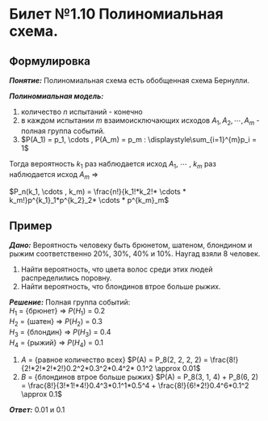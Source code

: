 # Билет №1.10 Полиномиальная схема.

## Формулировка

***Понятие:*** Полиномиальная схема есть обобщенная схема Бернулли.

***Полиномиальная модель:***

1. количество $n$ испытаний - конечно
2. в каждом испытании $m$ взаимоисключающих исходов $A_1, A_2, \cdots , A_m$ - полная группа событий.
3. $P(A_1) = p_1, \cdots , P(A_m) = p_m : \displaystyle\sum_{i=1}^{m}p_i = 1$

Тогда вероятность $k_1$ раз наблюдается исход $A_1$, $\cdots$ , $k_m$ раз наблюдается исход $A_m$ =>

$P_n(k_1, \cdots , k_m) = \frac{n!}{k_1!*k_2!* \cdots * k_m!}p^{k_1}_1*p^{k_2}_2* \cdots * p^{k_m}_m$

## Пример

***Дано:*** Вероятность человеку быть брюнетом, шатеном, блондином и рыжим соответственно 20%, 30%, 40% и 10%. Наугад взяли 8 человек.

1. Найти вероятность, что цвета волос среди этих людей распределились поровну.
2. Найти вероятность, что блондинов втрое больше рыжих.

***Решение:*** Полная группа событий:  
$H_1$ = {брюнет} => $P(H_1)$ = 0.2  
$H_2$ = {шатен} => $P(H_2)$ = 0.3  
$H_3$ = {блондин} => $P(H_3)$ = 0.4  
$H_4$ = {рыжий} => $P(H_4)$ = 0.1

1. $A$ = {равное количество всех}
    $P(A) = P_8(2, 2, 2, 2) = \frac{8!}{2!*2!*2!*2!}0.2^2*0.3^2*0.4^2* 0.1^2 \approx 0.01$
2. $B$ = {блондинов втрое больше рыжих}
    $P(A) = P_8(3, 1, 4) + P_8(6, 2) = \frac{8!}{3!*1!*4!}0.4^3*0.1^1*0.5^4 + \frac{8!}{6!*2!}0.4^6*0.1^2 \approx 0.1$

***Ответ:*** 0.01 и 0.1